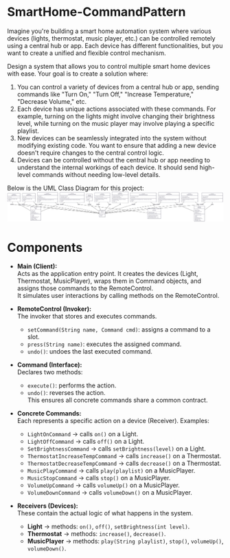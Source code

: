 # SmartHome-CommandPattern
Imagine you're building a smart home automation system where various devices (lights, thermostat, music player, etc.) can be controlled remotely using a central hub or app. Each device has different functionalities, but you want to create a unified and flexible control mechanism.

Design a system that allows you to control multiple smart home devices with ease. Your goal is to create a solution where:
1. You can control a variety of devices from a central hub or app, sending commands like "Turn On," "Turn Off," "Increase Temperature," "Decrease Volume," etc.
2. Each device has unique actions associated with these commands. For example, turning on the lights might involve changing their brightness level, while turning on the music player may involve playing a specific playlist.
3. New devices can be seamlessly integrated into the system without modifying existing code. You want to ensure that adding a new device doesn't require changes to the central control logic.
4. Devices can be controlled without the central hub or app needing to understand the internal workings of each device. It should send high-level commands without needing low-level details.

Below is the UML Class Diagram for this project:
![UML Diagram](UML_ClassDiagram.png)

# Components 
- **Main (Client):**  
  Acts as the application entry point. It creates the devices (Light, Thermostat, MusicPlayer), wraps them in Command objects, and assigns those commands to the RemoteControl.  
  It simulates user interactions by calling methods on the RemoteControl.

- **RemoteControl (Invoker):**  
  The invoker that stores and executes commands.  
  - `setCommand(String name, Command cmd)`: assigns a command to a slot.  
  - `press(String name)`: executes the assigned command.  
  - `undo()`: undoes the last executed command.  

- **Command (Interface):**  
  Declares two methods:  
  - `execute()`: performs the action.  
  - `undo()`: reverses the action.  
  This ensures all concrete commands share a common contract.

- **Concrete Commands:**  
  Each represents a specific action on a device (Receiver). Examples:  
  - `LightOnCommand` → calls `on()` on a Light.  
  - `LightOffCommand` → calls `off()` on a Light.  
  - `SetBrightnessCommand` → calls `setBrightness(level)` on a Light.  
  - `ThermostatIncreaseTempCommand` → calls `increase()` on a Thermostat.  
  - `ThermostatDecreaseTempCommand` → calls `decrease()` on a Thermostat.  
  - `MusicPlayCommand` → calls `play(playlist)` on a MusicPlayer.  
  - `MusicStopCommand` → calls `stop()` on a MusicPlayer.  
  - `VolumeUpCommand` → calls `volumeUp()` on a MusicPlayer.  
  - `VolumeDownCommand` → calls `volumeDown()` on a MusicPlayer.  

- **Receivers (Devices):**  
  These contain the actual logic of what happens in the system.  
  - **Light** → methods: `on()`, `off()`, `setBrightness(int level)`.  
  - **Thermostat** → methods: `increase()`, `decrease()`.  
  - **MusicPlayer** → methods: `play(String playlist)`, `stop()`, `volumeUp()`, `volumeDown()`.  
